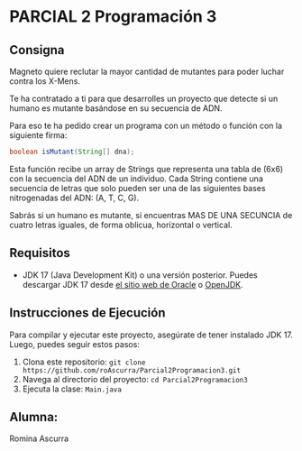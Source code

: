 # PARCIAL 2 Programación 3
## Consigna
Magneto quiere reclutar la mayor cantidad de mutantes para poder luchar contra los X-Mens.

Te ha contratado a ti para que desarrolles un proyecto que detecte si un humano es mutante basándose en su secuencia de ADN.

Para eso te ha pedido crear un programa con un método o función con la siguiente firma:

```java
boolean isMutant(String[] dna); 
```
Esta función recibe un array de Strings que representa una tabla de (6x6) con la secuencia del ADN de un individuo. Cada String contiene una secuencia de letras que solo pueden ser una de las siguientes bases nitrogenadas del ADN: (A, T, C, G). 

Sabrás si un humano es mutante, si encuentras MAS DE UNA SECUNCIA de cuatro letras iguales, de forma oblicua, horizontal o vertical.
## Requisitos

- JDK 17 (Java Development Kit) o una versión posterior. Puedes descargar JDK 17 desde [el sitio web de Oracle](https://www.oracle.com/java/technologies/javase-downloads.html) o [OpenJDK](https://adoptopenjdk.net/).

## Instrucciones de Ejecución

Para compilar y ejecutar este proyecto, asegúrate de tener instalado JDK 17. Luego, puedes seguir estos pasos:

1. Clona este repositorio: `git clone https://github.com/roAscurra/Parcial2Programacion3.git`
2. Navega al directorio del proyecto: `cd Parcial2Programacion3`
4. Ejecuta la clase: `Main.java`
## Alumna:
Romina Ascurra